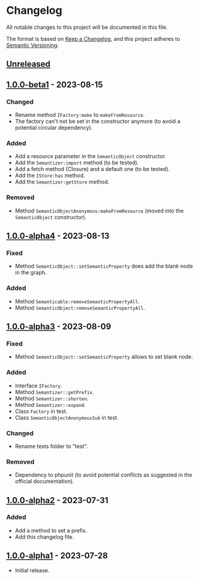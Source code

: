 # Changelog

All notable changes to this project will be documented in this file.

The format is based on [Keep a Changelog](https://keepachangelog.com/en/1.0.0/),
and this project adheres to [Semantic Versioning](https://semver.org/spec/v2.0.0.html).

## [Unreleased]

## [1.0.0-beta1] - 2023-08-15

### Changed

- Rename method `IFactory:make` to `makeFromResource`.
- The factory can't not be set in the constructor anymore (to avoid a potential circular dependency).

### Added

- Add a resource parameter in the `SemanticObject` constructor.
- Add the `Semantizer:import` method (to be tested).
- Add a fetch method (Closure) and a default one (to be tested).
- Add the `IStore:has` method.
- Add the `Semantizer:getStore` method.

### Removed

- Method `SemanticObjectAnonymous:makeFromResource` (moved into the `SemanticObject` constructor).

## [1.0.0-alpha4] - 2023-08-13

### Fixed

- Method `SemanticObject::setSemanticProperty` does add the blank node in the graph.

### Added

- Method `Semanticable:removeSemanticPropertyAll`.
- Method `SemanticObject:removeSemanticPropertyAll`.

## [1.0.0-alpha3] - 2023-08-09

### Fixed

- Method `SemanticObject::setSemanticProperty` allows to set blank node.

### Added

- Interface `IFactory`.
- Method `Semantizer::getPrefix`.
- Method `Semantizer::shorten`.
- Method `Semantizer::expand`.
- Class `Factory` in test.
- Class `SemanticObjectAnonymousSub` in test.

### Changed

- Rename tests folder to "test".
### Removed

- Dependency to phpunit (to avoid potential conflicts as suggested in the official documentation).

## [1.0.0-alpha2] - 2023-07-31

### Added

- Add a method to set a prefix.
- Add this changelog file.

## [1.0.0-alpha1] - 2023-07-28

- Initial release.

[unreleased]: https://github.com/assemblee-virtuelle/semantizer-php/compare/v1.0.0-beta1...HEAD
[1.0.0-beta1]: https://github.com/assemblee-virtuelle/semantizer-php/compare/v1.0.0-alpha4...v1.0.0-beta1
[1.0.0-alpha4]: https://github.com/assemblee-virtuelle/semantizer-php/compare/v1.0.0-alpha3...v1.0.0-alpha4
[1.0.0-alpha3]: https://github.com/assemblee-virtuelle/semantizer-php/compare/v1.0.0-alpha2...v1.0.0-alpha3
[1.0.0-alpha2]: https://github.com/assemblee-virtuelle/semantizer-php/compare/v1.0.0-alpha1...v1.0.0-alpha2
[1.0.0-alpha1]: https://github.com/assemblee-virtuelle/semantizer-php/releases/tag/v1.0.0-alpha1
